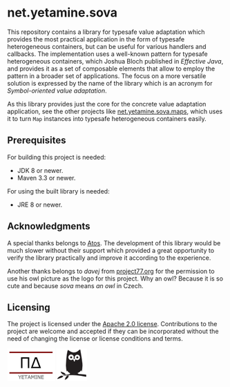 # net.yetamine.sova #

This repository contains a library for typesafe value adaptation which provides the most practical application in the form of typesafe heterogeneous containers, but can be useful for various handlers and callbacks. The implementation uses a well-known pattern for typesafe heterogeneous containers, which Joshua Bloch published in *Effective Java*, and provides it as a set of composable elements that allow to employ the pattern in a broader set of applications. The focus on a more versatile solution is expressed by the name of the library which is an acronym for *Symbol-oriented value adaptation*.

As this library provides just the core for the concrete value adaptation application, see the other projects like [net.yetamine.sova.maps](http://github.com/pdolezal/net.yetamine.sova.maps), which uses it to turn `Map` instances into typesafe heterogeneous containers easily.


## Prerequisites ##

For building this project is needed:

* JDK 8 or newer.
* Maven 3.3 or newer.

For using the built library is needed:

* JRE 8 or newer.


## Acknowledgments ##

A special thanks belongs to [Atos](http://atos.net/). The development of this library would be much slower without their support which provided a great opportunity to verify the library practically and improve it according to the experience.

Another thanks belongs to *davej* from [project77.org](http://project77.org/) for the permission to use his owl picture as the logo for this project. Why an owl? Because it is so cute and because *sova* means *an owl* in Czech.


## Licensing ##

The project is licensed under the [Apache 2.0 license](http://www.apache.org/licenses/LICENSE-2.0). Contributions to the project are welcome and accepted if they can be incorporated without the need of changing the license or license conditions and terms.


[![Yetamine logo](https://github.com/pdolezal/net.yetamine/raw/master/about/Yetamine_small.png "Our logo")](https://github.com/pdolezal/net.yetamine/blob/master/about/Yetamine_large.png)
[![Sova logo](about/sova_tiny.png "Project logo")](about/sova_large.png)
